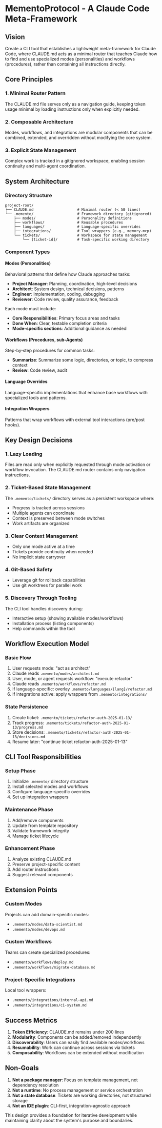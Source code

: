 # MementoProtocol - A Claude Code Meta-Framework

## Vision

Create a CLI tool that establishes a lightweight meta-framework for Claude Code, where CLAUDE.md acts as a minimal router that teaches Claude how to find and use specialized modes (personalities) and workflows (procedures), rather than containing all instructions directly.

## Core Principles

### 1. Minimal Router Pattern
The CLAUDE.md file serves only as a navigation guide, keeping token usage minimal by loading instructions only when explicitly needed.

### 2. Composable Architecture
Modes, workflows, and integrations are modular components that can be combined, extended, and overridden without modifying the core system.

### 3. Explicit State Management
Complex work is tracked in a gitignored workspace, enabling session continuity and multi-agent coordination.

## System Architecture

### Directory Structure
```
project-root/
├── CLAUDE.md                    # Minimal router (< 50 lines)
└── .memento/                    # Framework directory (gitignored)
    ├── modes/                   # Personality definitions
    ├── workflows/               # Reusable procedures
    ├── languages/               # Language-specific overrides
    ├── integrations/            # Tool wrappers (e.g., memory-mcp)
    └── tickets/                 # Workspace for state management
        └── [ticket-id]/         # Task-specific working directory
```

### Component Types

#### Modes (Personalities)
Behavioral patterns that define how Claude approaches tasks:
- **Project Manager**: Planning, coordination, high-level decisions
- **Architect**: System design, technical decisions, patterns
- **Engineer**: Implementation, coding, debugging
- **Reviewer**: Code review, quality assurance, feedback

Each mode must include:
- **Core Responsibilities**: Primary focus areas and tasks
- **Done When**: Clear, testable completion criteria
- **Mode-specific sections**: Additional guidance as needed

#### Workflows (Procedures, sub-Agents)
Step-by-step procedures for common tasks:
- **Summarize**: Summarize some logic, directories, or topic, to compress context
- **Review**: Code review, audit

#### Language Overrides
Language-specific implementations that enhance base workflows with specialized tools and patterns.

#### Integration Wrappers
Patterns that wrap workflows with external tool interactions (pre/post hooks).

## Key Design Decisions

### 1. Lazy Loading
Files are read only when explicitly requested through mode activation or workflow invocation. The CLAUDE.md router contains only navigation instructions.

### 2. Ticket-Based State Management
The `.memento/tickets/` directory serves as a persistent workspace where:
- Progress is tracked across sessions
- Multiple agents can coordinate
- Context is preserved between mode switches
- Work artifacts are organized

### 3. Clear Context Management
- Only one mode active at a time
- Tickets provide continuity when needed
- No implicit state carryover

### 4. Git-Based Safety
- Leverage git for rollback capabilities
- Use git worktrees for parallel work

### 5. Discovery Through Tooling
The CLI tool handles discovery during:
- Interactive setup (showing available modes/workflows)
- Installation process (listing components)
- Help commands within the tool

## Workflow Execution Model

### Basic Flow
1. User requests mode: "act as architect"
2. Claude reads `.memento/modes/architect.md`
3. User, mode, or agent requests workflow: "execute refactor"
4. Claude reads `.memento/workflows/refactor.md`
5. If language-specific: overlay `.memento/languages/[lang]/refactor.md`
6. If integrations active: apply wrappers from `.memento/integrations/`

### State Persistence
1. Create ticket: `.memento/tickets/refactor-auth-2025-01-13/`
2. Track progress: `.memento/tickets/refactor-auth-2025-01-13/progress.md`
3. Store decisions: `.memento/tickets/refactor-auth-2025-01-13/decisions.md`
4. Resume later: "continue ticket refactor-auth-2025-01-13"

## CLI Tool Responsibilities

### Setup Phase
1. Initialize `.memento/` directory structure
2. Install selected modes and workflows
3. Configure language-specific overrides
4. Set up integration wrappers

### Maintenance Phase
1. Add/remove components
2. Update from template repository
3. Validate framework integrity
4. Manage ticket lifecycle

### Enhancement Phase
1. Analyze existing CLAUDE.md
2. Preserve project-specific content
3. Add router instructions
4. Suggest relevant components

## Extension Points

### Custom Modes
Projects can add domain-specific modes:
- `.memento/modes/data-scientist.md`
- `.memento/modes/devops.md`

### Custom Workflows
Teams can create specialized procedures:
- `.memento/workflows/deploy.md`
- `.memento/workflows/migrate-database.md`

### Project-Specific Integrations
Local tool wrappers:
- `.memento/integrations/internal-api.md`
- `.memento/integrations/ci-system.md`

## Success Metrics

1. **Token Efficiency**: CLAUDE.md remains under 200 lines
2. **Modularity**: Components can be added/removed independently
3. **Discoverability**: Users can easily find available modes/workflows
4. **Resumability**: Work can continue across sessions via tickets
5. **Composability**: Workflows can be extended without modification

## Non-Goals

1. **Not a package manager**: Focus on template management, not dependency resolution
2. **Not a runtime**: No process management or service orchestration
3. **Not a state database**: Tickets are working directories, not structured storage
4. **Not an IDE plugin**: CLI-first, integration-agnostic approach

This design provides a foundation for iterative development while maintaining clarity about the system's purpose and boundaries.
